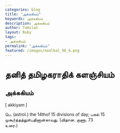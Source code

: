 ```yaml
---  
categories: blog  
title: "அக்ககியம்"
keywords: அக்ககியம்  
description: அக்ககியம்
author: Tamilan  
layout: Ruby  
tags:     
- அக்ககியம்
permalink: "அக்ககியம்"  
featured: /images/noolkal_96_6.png  
--- 
```

# தனித் தமிழகராதிக் களஞ்சியம்
## அக்ககியம்

[ akkiyam ]  
  
பெ. (astrol.) the 14thof 15 divisions of day; பகல் 15 முகூர்த்தத்துள்பதினான்காவது. (விதான. குணா. 73  
உரை.)